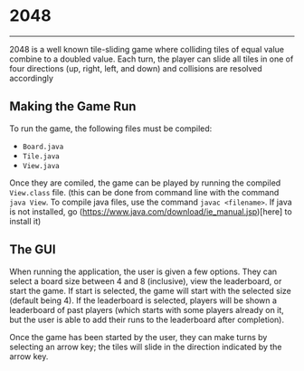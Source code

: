 # 2048
---
2048 is a well known tile-sliding game where colliding tiles of equal value combine to a doubled value. Each turn, the player can slide all tiles in one of four directions (up, right, left, and down) and collisions are resolved accordingly

## Making the Game Run
To run the game, the following files must be compiled:
 - `Board.java`
 - `Tile.java`
 - `View.java`

Once they are comiled, the game can be played by running the compiled `View.class` file. 
(this can be done from command line with the command `java View`. To compile java files, use the command `javac <filename>`. If java is not installed, go (https://www.java.com/download/ie_manual.jsp)[here] to install it)

## The GUI
When running the application, the user is given a few options. They can select a board size between 4 and 8 (inclusive), view the leaderboard, or start the game. If start is selected, the game will start with the selected size (default being 4). If the leaderboard is selected, players will be shown a leaderboard of past players (which starts with some players already on it, but the user is able to add their runs to the leaderboard after completion).

Once the game has been started by the user, they can make turns by selecting an arrow key; the tiles will slide in the direction indicated by the arrow key.
